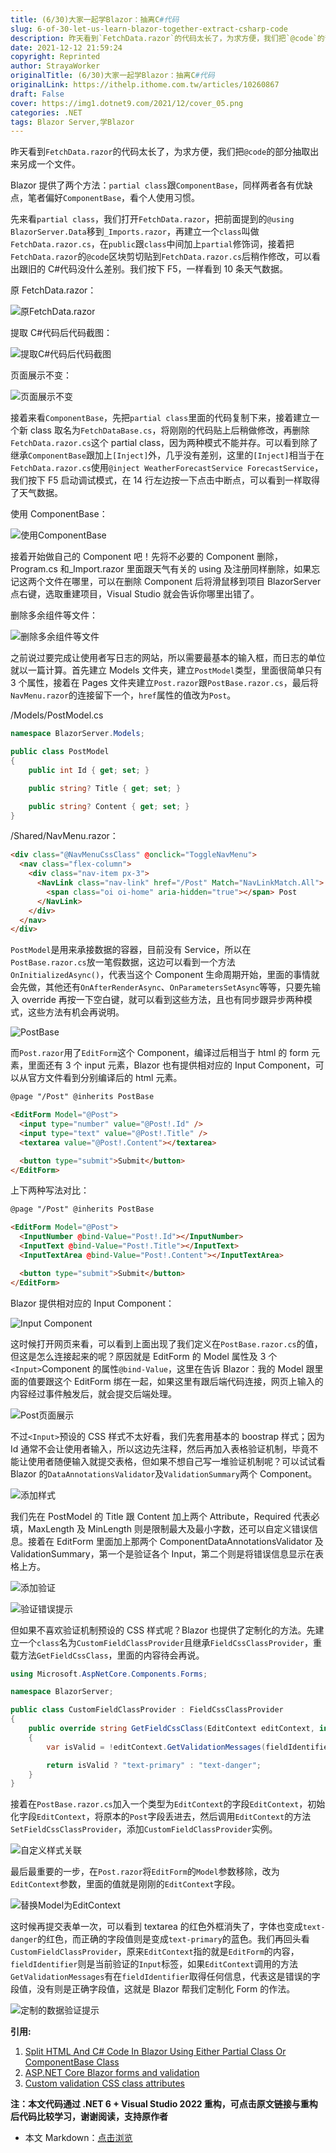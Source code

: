 ```yaml
---
title: (6/30)大家一起学Blazor：抽离C#代码
slug: 6-of-30-let-us-learn-blazor-together-extract-csharp-code
description: 昨天看到`FetchData.razor`的代码太长了，为求方便，我们把`@code`的部分抽取出来另成一个文件。
date: 2021-12-12 21:59:24
copyright: Reprinted
author: StrayaWorker
originalTitle: (6/30)大家一起学Blazor：抽离C#代码
originalLink: https://ithelp.ithome.com.tw/articles/10260867
draft: False
cover: https://img1.dotnet9.com/2021/12/cover_05.png
categories: .NET
tags: Blazor Server,学Blazor
---
```


昨天看到`FetchData.razor`的代码太长了，为求方便，我们把`@code`的部分抽取出来另成一个文件。

Blazor 提供了两个方法：`partial class`跟`ComponentBase`，同样两者各有优缺点，笔者偏好`ComponentBase`，看个人使用习惯。

先来看`partial class`，我们打开`FetchData.razor`，把前面提到的`@using BlazorServer.Data`移到`_Imports.razor`，再建立一个`class`叫做`FetchData.razor.cs`，在`public`跟`class`中间加上`partial`修饰词，接着把`FetchData.razor`的`@code`区块剪切贴到`FetchData.razor.cs`后稍作修改，可以看出跟旧的 C#代码没什么差别。我们按下 F5，一样看到 10 条天气数据。

原 FetchData.razor：

![原FetchData.razor](https://img1.dotnet9.com/2021/12/1201.png)

提取 C#代码后代码截图：

![提取C#代码后代码截图](https://img1.dotnet9.com/2021/12/1202.png)

页面展示不变：

![页面展示不变](https://img1.dotnet9.com/2021/12/1203.png)

接着来看`ComponentBase`，先把`partial class`里面的代码复制下来，接着建立一个新 class 取名为`FetchDataBase.cs`，将刚刚的代码贴上后稍做修改，再删除`FetchData.razor.cs`这个 partial class，因为两种模式不能并存。可以看到除了继承`ComponentBase`跟加上`[Inject]`外，几乎没有差别，这里的`[Inject]`相当于在`FetchData.razor.cs`使用`@inject WeatherForecastService ForecastService`，我们按下 F5 启动调试模式，在 14 行左边按一下点击中断点，可以看到一样取得了天气数据。

使用 ComponentBase：

![使用ComponentBase](https://img1.dotnet9.com/2021/12/1204.png)

接着开始做自己的 Component 吧！先将不必要的 Component 删除，Program.cs 和\_Import.razor 里面跟天气有关的 using 及注册同样删除，如果忘记这两个文件在哪里，可以在删除 Component 后将滑鼠移到项目 BlazorServer 点右键，选取重建项目，Visual Studio 就会告诉你哪里出错了。

删除多余组件等文件：

![删除多余组件等文件](https://img1.dotnet9.com/2021/12/1205.png)

之前说过要完成让使用者写日志的网站，所以需要最基本的输入框，而日志的单位就以一篇计算。首先建立 Models 文件夹，建立`PostModel`类型，里面很简单只有 3 个属性，接着在 Pages 文件夹建立`Post.razor`跟`PostBase.razor.cs`，最后将`NavMenu.razor`的连接留下一个，`href`属性的值改为`Post`。

/Models/PostModel.cs

```C#
namespace BlazorServer.Models;

public class PostModel
{
	public int Id { get; set; }

	public string? Title { get; set; }

	public string? Content { get; set; }
}
```

/Shared/NavMenu.razor：

```html
<div class="@NavMenuCssClass" @onclick="ToggleNavMenu">
  <nav class="flex-column">
    <div class="nav-item px-3">
      <NavLink class="nav-link" href="/Post" Match="NavLinkMatch.All">
        <span class="oi oi-home" aria-hidden="true"></span> Post
      </NavLink>
    </div>
  </nav>
</div>
```

`PostModel`是用来承接数据的容器，目前没有 Service，所以在`PostBase.razor.cs`放一笔假数据，这边可以看到一个方法`OnInitializedAsync()`，代表当这个 Component 生命周期开始，里面的事情就会先做，其他还有`OnAfterRenderAsync`、`OnParametersSetAsync`等等，只要先输入 override 再按一下空白键，就可以看到这些方法，且也有同步跟异步两种模式，这些方法有机会再说明。

![PostBase](https://img1.dotnet9.com/2021/12/1206.png)

而`Post.razor`用了`EditForm`这个 Component，编译过后相当于 html 的 form 元素，里面还有 3 个 input 元素，Blazor 也有提供相对应的 Input Component，可以从官方文件看到分别编译后的 html 元素。

```html
@page "/Post" @inherits PostBase

<EditForm Model="@Post">
  <input type="number" value="@Post!.Id" />
  <input type="text" value="@Post!.Title" />
  <textarea value="@Post!.Content"></textarea>

  <button type="submit">Submit</button>
</EditForm>
```

上下两种写法对比：

```html
@page "/Post" @inherits PostBase

<EditForm Model="@Post">
  <InputNumber @bind-Value="Post!.Id"></InputNumber>
  <InputText @bind-Value="Post!.Title"></InputText>
  <InputTextArea @bind-Value="Post!.Content"></InputTextArea>

  <button type="submit">Submit</button>
</EditForm>
```

Blazor 提供相对应的 Input Component：

![Input Component](https://img1.dotnet9.com/2021/12/1207.png)

这时候打开网页来看，可以看到上面出现了我们定义在`PostBase.razor.cs`的值，但这是怎么连接起来的呢？原因就是 EditForm 的 Model 属性及 3 个`<Input>`Component 的属性`@bind-Value`，这里在告诉 Blazor：我的 Model 跟里面的值要跟这个 EditForm 绑在一起，如果这里有跟后端代码连接，网页上输入的内容经过事件触发后，就会提交后端处理。

![Post页面展示](https://img1.dotnet9.com/2021/12/1208.png)

不过`<Input>`预设的 CSS 样式不太好看，我们先套用基本的 boostrap 样式；因为 Id 通常不会让使用者输入，所以这边先注释，然后再加入表格验证机制，毕竟不能让使用者随便输入就提交表格，但如果不想自己写一堆验证机制呢？可以试试看 Blazor 的`DataAnnotationsValidator`及`ValidationSummary`两个 Component。

![添加样式](https://img1.dotnet9.com/2021/12/1209.png)

我们先在 PostModel 的 Title 跟 Content 加上两个 Attribute，Required 代表必填，MaxLength 及 MinLength 则是限制最大及最小字数，还可以自定义错误信息。接着在 EditForm 里面加上那两个 ComponentDataAnnotationsValidator 及 ValidationSummary，第一个是验证各个 Input，第二个则是将错误信息显示在表格上方。

![添加验证](https://img1.dotnet9.com/2021/12/1210.png)

![验证错误提示](https://img1.dotnet9.com/2021/12/1211.png)

但如果不喜欢验证机制预设的 CSS 样式呢？Blazor 也提供了定制化的方法。先建立一个`class`名为`CustomFieldClassProvider`且继承`FieldCssClassProvider`，重载方法`GetFieldCssClass`，里面的内容待会再说。

```C#
using Microsoft.AspNetCore.Components.Forms;

namespace BlazorServer;

public class CustomFieldClassProvider : FieldCssClassProvider
{
	public override string GetFieldCssClass(EditContext editContext, in FieldIdentifier fieldIdentifier)
	{
		var isValid = !editContext.GetValidationMessages(fieldIdentifier).Any();

		return isValid ? "text-primary" : "text-danger";
	}
}
```

接着在`PostBase.razor.cs`加入一个类型为`EditContext`的字段`EditContext`，初始化字段`EditContext`，将原本的`Post`字段丢进去，然后调用`EditContext`的方法`SetFieldCssClassProvider`，添加`CustomFieldClassProvider`实例。

![自定义样式关联](https://img1.dotnet9.com/2021/12/1212.png)

最后最重要的一步，在`Post.razor`将`EditForm`的`Model`参数移除，改为`EditContext`参数，里面的值就是刚刚的`EditContext`字段。

![替换Model为EditContext](https://img1.dotnet9.com/2021/12/1213.png)

这时候再提交表单一次，可以看到 textarea 的红色外框消失了，字体也变成`text-danger`的红色，而正确的字段值则是变成`text-primary`的蓝色。我们再回头看`CustomFieldClassProvider`，原来`EditContext`指的就是`EditForm`的内容，`fieldIdentifier`则是当前验证的`Input`标签，如果`EditContext`调用的方法`GetValidationMessages`有在`fieldIdentifier`取得任何信息，代表这是错误的字段值，没有则是正确字段值，这就是 Blazor 帮我们定制化 Form 的作法。

![定制的数据验证提示](https://img1.dotnet9.com/2021/12/1214.png)

**引用:**

1. [Split HTML And C# Code In Blazor Using Either Partial Class Or ComponentBase Class](https://www.learmoreseekmore.com/2020/06/blazor-paratial-class-or-componentbase-class.html)
2. [ASP.NET Core Blazor forms and validation](https://docs.microsoft.com/en-us/aspnet/core/blazor/forms-validation?view=aspnetcore-5.0#binding-a-form)
3. [Custom validation CSS class attributes](https://docs.microsoft.com/en-us/aspnet/core/blazor/forms-validation?view=aspnetcore-5.0#custom-validation-css-class-attributes-1)

**注：本文代码通过 .NET 6 + Visual Studio 2022 重构，可点击原文链接与重构后代码比较学习，谢谢阅读，支持原作者**

- 本文 Markdown：[点击浏览](https://github.com/dotnet9/Assets.Dotnet9/blob/main/2021/12/2021-12-12_02.md)
